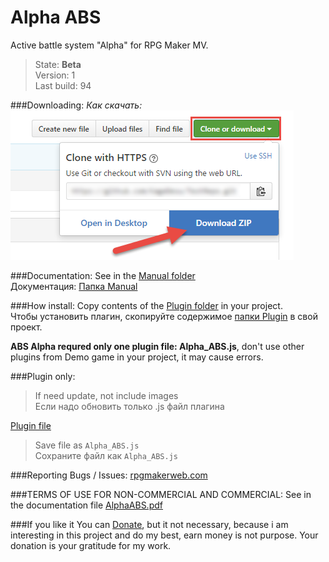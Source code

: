 # Alpha ABS
Active battle system "Alpha" for RPG Maker MV.

>State: **Beta**  
>Version: 1  
>Last build: 94  

###Downloading:
*Как скачать:*  
![image](https://github.com/KageDesu/TestRepo/blob/master/Download.png)

###Documentation:
See in the [Manual folder](https://github.com/KageDesu/Alpha-ABS/tree/master/Alpha%20ABS%20plugin/Manual)  
Документация: [Папка Manual](https://github.com/KageDesu/Alpha-ABS/tree/master/Alpha%20ABS%20plugin/Manual) 

###How install:
Copy contents  of the [Plugin folder](https://github.com/KageDesu/Alpha-ABS/tree/master/Alpha%20ABS%20plugin/Plugin) in your project.  
Чтобы установить плагин, скопируйте содержимое [папки Plugin](https://github.com/KageDesu/Alpha-ABS/tree/master/Alpha%20ABS%20plugin/Plugin) в свой проект.

**ABS Alpha requred only one plugin file: Alpha_ABS.js**, don't use other plugins from Demo game in your project, it may cause errors.

###Plugin only:
>If need update, not include images   
>Если надо обновить только .js файл плагина

[Plugin file](https://raw.githubusercontent.com/KageDesu/Alpha-ABS/master/Alpha%20ABS%20plugin/Plugin/js/plugins/Alpha_ABS.js)  
>Save file as `Alpha_ABS.js`  
>Сохраните файл как `Alpha_ABS.js`  

###Reporting Bugs / Issues:
[rpgmakerweb.com](http://forums.rpgmakerweb.com/index.php?/topic/66713-abs-alpha-preview/)

###TERMS OF USE FOR NON-COMMERCIAL AND COMMERCIAL:
See in the documentation file [AlphaABS.pdf](https://github.com/KageDesu/Alpha-ABS/blob/master/Alpha%20ABS%20plugin/Manual/Alpha%20ABS.pdf)

###If you like it
You can [Donate](https://www.paypal.com/cgi-bin/webscr?cmd=_s-xclick&hosted_button_id=AEG4RJ3CFR3N6), but it not necessary, because i am interesting in this project and do my best, earn money is not purpose. Your donation is your gratitude for my work.


